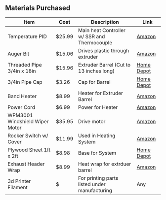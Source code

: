 ## Materials Purchased
Item | Cost | Description | Link
----------|-------|------------|---------
Temperature PID | $25.99 | Main heat Controller w/ SSR and Thermocouple | [Amazon](https://www.amazon.com/CGELE-Temperature-Controller-180-240V-Thermocouple/dp/B08ZYHFBYW/ref=pd_lpo_sccl_1/135-9036734-3566626?pd_rd_w=FmQyb&content-id=amzn1.sym.4c8c52db-06f8-4e42-8e56-912796f2ea6c&pf_rd_p=4c8c52db-06f8-4e42-8e56-912796f2ea6c&pf_rd_r=G0TDSBF83Z1F9N14AS4E&pd_rd_wg=8Z5EV&pd_rd_r=899dca1b-00e0-472d-a40a-bd9c4a2d4df0&pd_rd_i=B08ZYHFBYW&th=1)
Auger Bit | $15.06 | Drives plastic through extruder | [Amazon](https://www.amazon.com/Irwin-Tools-304300-WeldTec-Auger/dp/B002WJTV0W/ref=sr_1_4?dib=eyJ2IjoiMSJ9.979zp34GToc95TVONOtJaYJBkBhZeKyHxx3VAxj6BR_80iGv8v78LbRla9Ra5LgjQfq3oL8mK2NgILXQBfZuYCT4wVTw4b_1xcb69Fjz-QRNivQUp0vF3AT99XzI-ATNMBzRrFvDm2mx5ujuuM5pLqM4WxbrppR0AQ0VcBN_C5MJ-G-4vNjnlxMmRBKws1C9_T5v4NgJ9lZn7VKglovTvdbtybm8slsq5ze8Lhi_CZsFBpZ91sdB0zvyFSyNN0EcIyMZ8EhkjPFseAQ55VMvQ7gXFT4yCrHu0ipAFQTpgu0.NXpENdEIoxpVSXqcc-kJp3I2-LUs_IIWskJGCwrCftQ&dib_tag=se&keywords=3%2F4%2Bauger%2Bbits%2Bfor%2Bwood&qid=1726077346&sr=8-4&th=1)
Threaded Pipe 3/4in x 18in | $15.96 | Extruder Barrel (Cut to 13 inches long) | [Home Depot](https://www.homedepot.com/p/VPC-3-4-in-x-18-in-Black-Steel-Schedule-40-Cut-Pipe-21-707518/304751767)
3/4in Pipe Cap | $3.26 | Cap for Barrel| [Home Depot](https://www.homedepot.com/p/Southland-3-4-in-Black-Malleable-Iron-FIP-Cap-Fitting-521-404HN/202283714)
Band Heater  | $8.99 |  Heater for Extruder Barrel | [Amazon](https://www.amazon.com/Injected-Heating-Element-Heater-35x35mm/dp/B075WNXLTY/ref=sr_1_10?crid=XQXFQSBSG9Q6&dib=eyJ2IjoiMSJ9.moz_hIqKLOePHZ2vGN9Uy07kutjQdFjNGEwRAm1guMjtupd7ttRb66DYQcijqT0jAFugEmDxz1z-3Wtik_1p-bhnIL1YfYRaExuJadrhBo4uwFFsgiUGdYZIjCLkUMch8_OIA7nMNrUW_-3CRjwq6jHO6fVDqNtzBgwc1dSEn1Ge7yQuINRJBcD4zTxM_eNqny5cUf5vUE96WFEoyAMWOglKQts0UYxgdLuCrY6rxfrYxpUKy4mjVneYy2IXrWLPnRu2UWQcBnUYeFqQ9WaAk3Qp7Mb4lUatZc6j62ZkrYQ.GdmwgFCeDyYh_gRyiuL1k14qzUaZCbrGTVRvzP-6vwE&dib_tag=se&keywords=band+heater+30mm&qid=1725906121&sprefix=band+heater+30mm%2Caps%2C56&sr=8-10)
Power Cord | $6.99 | Power for Heater | [Amazon](https://www.amazon.com/LISTED-Power-Pigtail-Replacement-120VAC/dp/B07SMXCT7D/ref=sr_1_7?crid=1SPVE0VML3PZ&dib=eyJ2IjoiMSJ9.4FTWzxH1oLIAC_L5CtmjZxc6s_VhCyf6YafB16Jz0209qKGPPYEsAaIxVCydRbg5AVASpkfUsHJNn463o4S7jDkZmeZG0UAZiR-3EPUzg7iBFGES0-8ZKnV7xNI9GQ6DYE5Qa_hekXoj5PhZrL3cVlQGlNAyMbTJR_gjVP8TOz7KMCVHisoczCdu8nab23JgwMRJdn7g6Z_VzmyPa6fCZgBcKHoEDxlvVR7SkTdN8fHGdwmOzvm5kEPw0dAbNlFudntHScIhzsu0q3Bggv_PV8yIKEAnzayrbp93mro0gA8.zmCflyvyI-paDdcIJjub0LRTqWyPqwkidGiXNWGRv_Y&dib_tag=se&keywords=appliance+power+cord+2+prong&qid=1759324991&sprefix=appliance+power+cord%2Caps%2C405&sr=8-7)
WPM3001 Windshield Wiper Motor | $35.95 | Drive motor | [Amazon](https://www.amazon.com/Windshield-Wiper-Chrysler-Plymouth-Caravan1996-2000/dp/B00VVFH0RE)
Rocker Switch w/ Cover | $11.99 | Used in Heating System | [Amazon](https://www.amazon.com/BOJACK-Rocker-Toggle-Switch-Automotive/dp/B0B28Z7YKG/ref=sr_1_5?crid=36IW6DY6D9BBH&dib=eyJ2IjoiMSJ9.aUVmtAgEGImvTU8qjH357e9gd0kJtz-vI5bE5nwGm2CiY9svNzkgM1WCZDWRg5mEWaoAOSw_LZNgqmLOnoj0C9Py2WgcYrltflbywPwTtTMqmcYa8ymc2lNo9crlZrK30lb45HRXtryl2qUhcgohkA.QoD79n9fXLjwrx0yZNUabzMyiy8qG5qOU8A4Iucqup4&dib_tag=se&keywords=bojack%2Brocker%2Bswitch&qid=1759325277&sprefix=bojack%2Brocker%2Bswitch%2Cspecialty-aps%2C100&sr=8-5&srs=20658268011&th=1)
Plywood Sheet 1ft x 2ft | $8.98 | Base for System | [Home Depot](https://www.homedepot.com/p/ProWood-1-2-in-x-12-in-x-24-in-Birch-Plywood-Project-Panel-420507/313763533)
Exhaust Header Wrap | $8.99 | Heat wrap for extrduer barrel | [Amazon](https://www.amazon.com/Exhaust-Motorcycle-Fiberglass-Shield-Stainless/dp/B0CZLB8QW6?th=1)
3d Printer Filament | $ | For printing parts listed under manufacturing | Any
